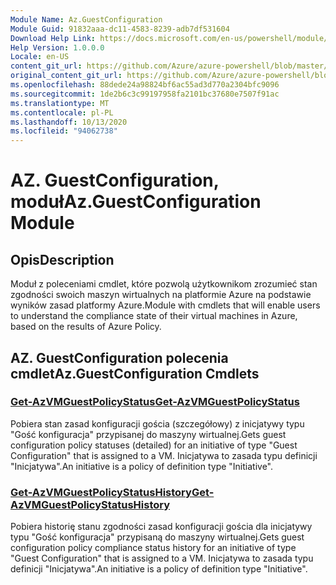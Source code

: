 ```yaml
---
Module Name: Az.GuestConfiguration
Module Guid: 91832aaa-dc11-4583-8239-adb7df531604
Download Help Link: https://docs.microsoft.com/en-us/powershell/module/az.guestconfiguration
Help Version: 1.0.0.0
Locale: en-US
content_git_url: https://github.com/Azure/azure-powershell/blob/master/src/GuestConfiguration/GuestConfiguration/help/Az.GuestConfiguration.md
original_content_git_url: https://github.com/Azure/azure-powershell/blob/master/src/GuestConfiguration/GuestConfiguration/help/Az.GuestConfiguration.md
ms.openlocfilehash: 88dede24a98824bf6ac55ad3d770a2304bfc9096
ms.sourcegitcommit: 1de2b6c3c99197958fa2101bc37680e7507f91ac
ms.translationtype: MT
ms.contentlocale: pl-PL
ms.lasthandoff: 10/13/2020
ms.locfileid: "94062738"
---
```

# <span data-ttu-id="36164-101">AZ. GuestConfiguration, moduł</span><span class="sxs-lookup"><span data-stu-id="36164-101">Az.GuestConfiguration Module</span></span>
## <span data-ttu-id="36164-102">Opis</span><span class="sxs-lookup"><span data-stu-id="36164-102">Description</span></span>
<span data-ttu-id="36164-103">Moduł z poleceniami cmdlet, które pozwolą użytkownikom zrozumieć stan zgodności swoich maszyn wirtualnych na platformie Azure na podstawie wyników zasad platformy Azure.</span><span class="sxs-lookup"><span data-stu-id="36164-103">Module with cmdlets that will enable users to understand the compliance state of their virtual machines in Azure, based on the results of Azure Policy.</span></span>

## <span data-ttu-id="36164-104">AZ. GuestConfiguration polecenia cmdlet</span><span class="sxs-lookup"><span data-stu-id="36164-104">Az.GuestConfiguration Cmdlets</span></span>
### [<span data-ttu-id="36164-105">Get-AzVMGuestPolicyStatus</span><span class="sxs-lookup"><span data-stu-id="36164-105">Get-AzVMGuestPolicyStatus</span></span>](Get-AzVMGuestPolicyStatus.md)
<span data-ttu-id="36164-106">Pobiera stan zasad konfiguracji gościa (szczegółowy) z inicjatywy typu "Gość konfiguracja" przypisanej do maszyny wirtualnej.</span><span class="sxs-lookup"><span data-stu-id="36164-106">Gets guest configuration policy statuses (detailed) for an initiative of type "Guest Configuration" that is assigned to a VM.</span></span>
<span data-ttu-id="36164-107">Inicjatywa to zasada typu definicji "Inicjatywa".</span><span class="sxs-lookup"><span data-stu-id="36164-107">An initiative is a policy of definition type "Initiative".</span></span>

### [<span data-ttu-id="36164-108">Get-AzVMGuestPolicyStatusHistory</span><span class="sxs-lookup"><span data-stu-id="36164-108">Get-AzVMGuestPolicyStatusHistory</span></span>](Get-AzVMGuestPolicyStatusHistory.md)
<span data-ttu-id="36164-109">Pobiera historię stanu zgodności zasad konfiguracji gościa dla inicjatywy typu "Gość konfiguracja" przypisaną do maszyny wirtualnej.</span><span class="sxs-lookup"><span data-stu-id="36164-109">Gets guest configuration policy compliance status history for an initiative of type "Guest Configuration" that is assigned to a VM.</span></span>
<span data-ttu-id="36164-110">Inicjatywa to zasada typu definicji "Inicjatywa".</span><span class="sxs-lookup"><span data-stu-id="36164-110">An initiative is a policy of definition type "Initiative".</span></span>

